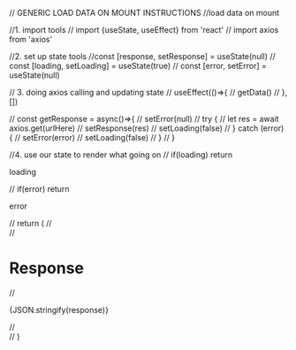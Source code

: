 
// GENERIC LOAD DATA ON MOUNT INSTRUCTIONS
//load data on mount

//1. import tools
// import {useState, useEffect} from 'react'
// import axios from 'axios'

//2. set up state tools
//const [response, setResponse] = useState(null)
// const [loading, setLoading] = useState(true)
// const [error, setError] = useState(null)

// 3. doing axios calling and updating state
// useEffect(()=>{
//     getData()
// },[])

// const getResponse = async()=>{
//     setError(null)
//     try {
//         let res = await axios.get(urlHere)
//         setResponse(res)
//         setLoading(false)
//     } catch (error) {
//         setError(error)
//         setLoading(false)
//     }
// }

//4. use our state to render what going on
// if(loading) return <p>loading</p>
// if(error) return <p>error</p>
// return (
//     <div>
//         <h1>Response</h1>
//         <p>{JSON.stringify(response)}</p>
//     </div>
// )
